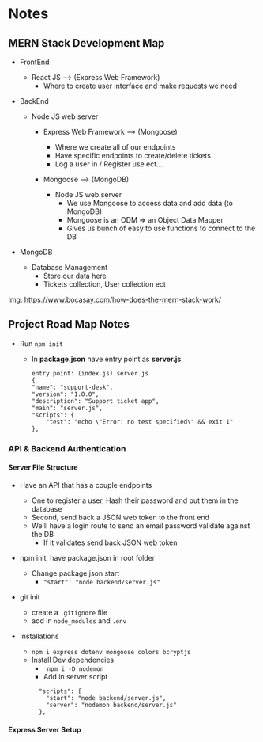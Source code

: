 # Notes

## MERN Stack Development Map

- FrontEnd

  - React JS --> (Express Web Framework)
    - Where to create user interface and make requests we need

- BackEnd

  - Node JS web server

    - Express Web Framework --> (Mongoose)

      - Where we create all of our endpoints
      - Have specific endpoints to create/delete tickets
      - Log a user in / Register use ect...

    - Mongoose --> (MongoDB)
      - Node JS web server
        - We use Mongoose to access data and add data (to MongoDB)
        - Mongoose is an ODM => an Object Data Mapper
        - Gives us bunch of easy to use functions to connect to the DB

- MongoDB
  - Database Management
    - Store our data here
    - Tickets collection, User collection ect

Img: https://www.bocasay.com/how-does-the-mern-stack-work/

## Project Road Map Notes

- Run `npm init`

  - In **package.json** have entry point as **server.js**

    ```
    entry point: (index.js) server.js
    {
    "name": "support-desk",
    "version": "1.0.0",
    "description": "Support ticket app",
    "main": "server.js",
    "scripts": {
        "test": "echo \"Error: no test specified\" && exit 1"
    },
    ```

### API & Backend Authentication

#### Server File Structure

- Have an API that has a couple endpoints

  - One to register a user, Hash their password and put them in the database
  - Second, send back a JSON web token to the front end
  - We'll have a login route to send an email password validate against the DB
    - If it validates send back JSON web token

- npm init, have package.json in root folder

  - Change package.json start
    - `"start": "node backend/server.js"`

- git init

  - create a `.gitignore` file
  - add in `node_modules` and `.env `

- Installations
  - `npm i express dotenv mongoose colors bcryptjs`
  - Install Dev dependencies
    - ` npm i -D nodemon`
    - Add in server script
    ```
      "scripts": {
        "start": "node backend/server.js",
        "server": "nodemon backend/server.js"
      },
    ```

#### Express Server Setup
